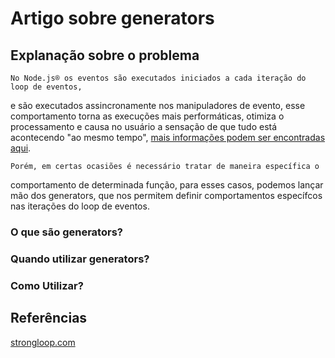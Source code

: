 # Artigo sobre generators

## Explanação sobre o problema
    No Node.js® os eventos são executados iniciados a cada iteração do loop de eventos,
  e são executados assincronamente nos manipuladores de evento, esse comportamento
  torna as execuções mais performáticas, otimiza o processamento e causa no usuário a
  sensação de que tudo está acontecendo "ao mesmo tempo", [mais informações podem ser
  encontradas aqui](https://www.tutorialspoint.com/nodejs/nodejs_event_loop.htm).

    Porém, em certas ocasiões é necessário tratar de maneira específica o
  comportamento de determinada função, para esses casos, podemos lançar mão dos
  generators, que nos permitem definir comportamentos específcos nas iterações do
  loop de eventos.

### O que são generators?

### Quando utilizar generators?

### Como Utilizar?

## Referências
[strongloop.com](https://strongloop.com/strongblog/how-to-generators-node-js-yield-use-cases/)
